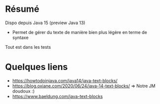 # Résumé

Dispo depuis Java 15 (preview Java 13)

* Permet de gérer du texte de manière bien plus légère en terme de syntaxe

Tout est dans les tests

# Quelques liens

* https://howtodoinjava.com/java14/java-text-blocks/
* https://blog.oxiane.com/2020/06/24/java-14-text-blocks/ => Notre JM doudoux :)
* https://www.baeldung.com/java-text-blocks